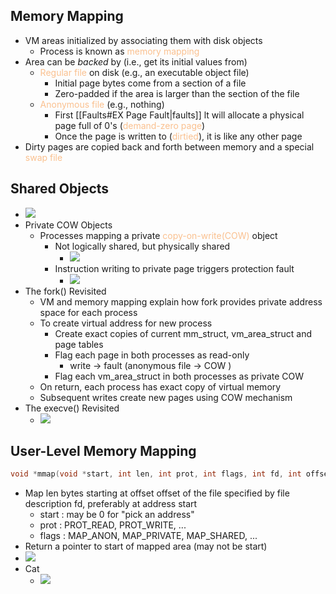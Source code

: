 ## Memory Mapping
- VM areas initialized by associating them with disk objects
	- Process is known as <font color="#fac08f">memory mapping</font>
- Area can be *backed* by (i.e., get its initial values from)
	- <font color="#fac08f">Regular file</font> on disk (e.g., an executable object file)
		- Initial page bytes come from a section of a file
		- Zero-padded if the area is larger than the section of the file
	- <font color="#fac08f">Anonymous file</font> (e.g., nothing)
		- First [[Faults#EX Page Fault|faults]] lt will allocate a physical page full of 0's (<font color="#fac08f">demand-zero page</font>)
		- Once the page is written to (<font color="#fac08f">dirtied</font>), it is like any other page
- Dirty pages are copied back and forth between memory and a special <font color="#fac08f">swap file</font>
## Shared Objects
- ![](https://i.imgur.com/keTMtr7.png)
- Private COW Objects
	- Processes mapping a private <font color="#fac08f">copy-on-write(COW)</font> object
		- Not logically shared, but physically shared
			- ![](https://i.imgur.com/0ddO0pX.png)
		- Instruction writing to private page triggers protection fault
			- ![](https://i.imgur.com/EP6XPnP.png)
- The $\text{fork()}$ Revisited
	- VM and memory mapping explain how $\text{fork}$ provides private address space for each process
	- To create virtual address for new process
		- Create exact copies of current $\text{mm\_struct, vm\_area\_struct}$ and page tables 
		- Flag each page in both processes as read-only
			- write -> fault (anonymous file -> COW )
		- Flag each $\text{vm\_area\_struct}$ in both processes as private COW
	- On return, each process has exact copy of virtual memory
	- Subsequent writes create new pages using COW mechanism
- The $\text{execve()}$ Revisited
	- ![](https://i.imgur.com/OJwOnDM.png)
## User-Level Memory Mapping
```c
void *mmap(void *start, int len, int prot, int flags, int fd, int offset);
```
- Map $\text{len}$ bytes starting at offset $\text{offset}$ of the file specified by file description $\text{fd}$, preferably at address $\text{start}$
	- $\text{start}$ : may be 0 for "pick an address"
	- $\text{prot}$ : PROT_READ, PROT_WRITE, ...
	- $\text{flags}$ : MAP_ANON, MAP_PRIVATE, MAP_SHARED, ...
- Return a pointer to start of mapped area (may not be $\text{start}$)
- ![](https://i.imgur.com/BGsFtlR.png)
- Cat
	- ![](https://i.imgur.com/xVCU1u6.png)
